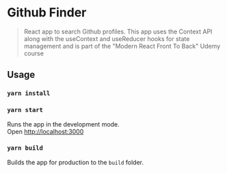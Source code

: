 # Github Finder

> React app to search Github profiles. This app uses the Context API along with the useContext and useReducer hooks for state management and is part of the "Modern React Front To Back" Udemy course

## Usage

### `yarn install`

### `yarn start`

Runs the app in the development mode.<br>
Open [http://localhost:3000](http://localhost:3000)

### `yarn build`

Builds the app for production to the `build` folder.<br>
